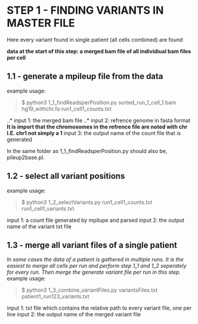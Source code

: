 
# STEP 1 - FINDING VARIANTS IN MASTER FILE
Here every variant found in single patient (all cells combined) are found

__data at the start of this step: a merged bam file of all individiual bam files per cell__

## 1.1 - generate a mpileup file from the data
example usage: 
> $ python3 1_1_findReadsperPosition.py sorted_run_1_cell_1.bam hg19_withchr.fa run1_cell1_counts.txt

..* input 1: the merged bam file
..* input 2: refrence genome in fasta format
**It is import that the chromosomes in the refrence file are noted with chr I.E. chr1 not simply a 1** 
input 3: the output name of the count file that is generated

In the same folder as 1_1_findReadsperPosition.py should also be, pileup2base.pl.

## 1.2 - select all variant positions
example usage: 
> $ python3 1_2_selectVariants.py run1_cell1_counts.txt run1_cell1_variants.txt

input 1: a count file generated by mpilupe and parsed
input 2: the output name of the variant txt file

## 1.3 - merge all variant files of a single patient
_In some cases the data of a patient is gathered in multiple runs. It is the easiest to merge all cells per run and perform step 1_1 and 1_2 seperately for every run.
Then merge the generate variant file per run in this step._
example usage:
> $ python3 1_3_combine_variantFiles.py variantsFiles.txt patient1_run123_variants.txt

input 1: txt file which contains the relative path to every variant file, one per line
input 2: the output name of the merged variant file
